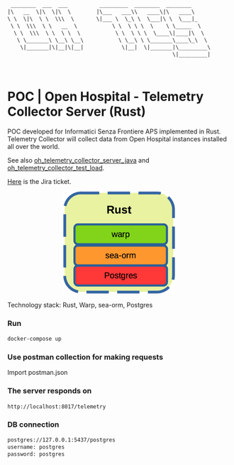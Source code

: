 ```
 ________  ___  ___          _________  ________  ________      
|\   __  \|\  \|\  \        |\___   ___\\   ____\|\   ____\     
\ \  \|\  \ \  \\\  \       \|___ \  \_\ \  \___|\ \  \___|_    
 \ \  \\\  \ \   __  \           \ \  \ \ \  \    \ \_____  \   
  \ \  \\\  \ \  \ \  \           \ \  \ \ \  \____\|____|\  \  
   \ \_______\ \__\ \__\           \ \__\ \ \_______\____\_\  \ 
    \|_______|\|__|\|__|            \|__|  \|_______|\_________\
                                                    \|_________|
                                                                
                                                                
```                                                              

# POC | Open Hospital - Telemetry Collector Server (Rust)

POC developed for Informatici Senza Frontiere APS implemented in Rust. Telemetry Collector will collect data from Open Hospital instances installed all over the world.

See also [oh_telemetry_collector_server_java](https://github.com/goto-eof/oh_telemetry_collector_server_java) and [oh_telemetry_collector_test_load](https://github.com/goto-eof/oh_telemetry_collector_load_test).

[Here](https://openhospital.atlassian.net/browse/OP-952) is the Jira ticket.

<p align="center" width="100%">
    <img width="50%" src="dev-stack.png"> 
</p>
 Technology stack: Rust, Warp, sea-orm, Postgres

### Run 

```bash
docker-compose up
```

### Use postman collection for making requests

Import postman.json

### The server responds on

```
http://localhost:8017/telemetry
```


### DB connection

```
postgres://127.0.0.1:5437/postgres
username: postgres
password: postgres
```

